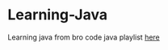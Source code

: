 # Learning-Java

Learning java from bro code java playlist [here](https://youtube.com/playlist?list=PLZPZq0r_RZOMhCAyywfnYLlrjiVOkdAI1&si=GCqNfsrH4AQVy4yA)